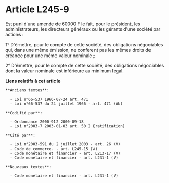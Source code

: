 # Article L245-9

Est puni d'une amende de 60000 F le fait, pour le président, les administrateurs, les directeurs généraux ou les gérants
d'une société par actions :

1° D'émettre, pour le compte de cette société, des obligations négociables qui, dans une même émission, ne confèrent pas les
mêmes droits de créance pour une même valeur nominale ;

2° D'émettre, pour le compte de cette société, des obligations négociables dont la valeur nominale est inférieure au minimum
légal.

**Liens relatifs à cet article**

	**Anciens textes**:

	  - Loi n°66-537 1966-07-24 art. 471
	  - Loi n°66-537 du 24 juillet 1966 - art. 471 (Ab)

	**Codifié par**:

	  - Ordonnance 2000-912 2000-09-18
	  - Loi n°2003-7 2003-01-03 art. 50 I (ratification)

	**Cité par**:

	  - Loi n°2003-591 du 2 juillet 2003 - art. 26 (V)
	  - Code de commerce. - art. L245-15 (V)
	  - Code monétaire et financier - art. L213-17 (V)
	  - Code monétaire et financier - art. L231-1 (V)

	**Nouveaux textes**:

	  - Code monétaire et financier - art. L231-1 (V)
